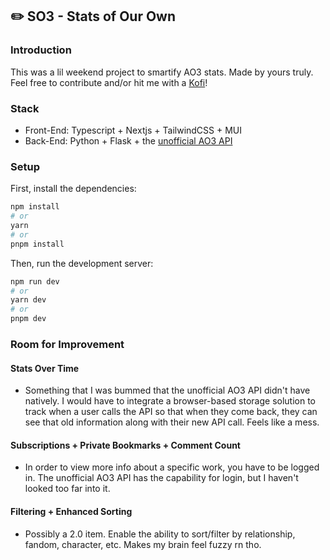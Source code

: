 ## ✏️ SO3 - Stats of Our Own

### Introduction

This was a lil weekend project to smartify AO3 stats. Made by yours truly. Feel free to contribute and/or hit me with a [Kofi](https://ko-fi.com/aquari)!

### Stack

- Front-End: Typescript + Nextjs + TailwindCSS + MUI
- Back-End: Python + Flask + the [unofficial AO3 API](https://github.com/ArmindoFlores/ao3_api)

### Setup

First, install the dependencies:

```bash
npm install
# or
yarn
# or
pnpm install
```

Then, run the development server:

```bash
npm run dev
# or
yarn dev
# or
pnpm dev
```

### Room for Improvement

#### Stats Over Time

- Something that I was bummed that the unofficial AO3 API didn't have natively. I would have to integrate a browser-based storage solution to track when a user calls the API so that when they come back, they can see that old information along with their new API call. Feels like a mess.

#### Subscriptions + Private Bookmarks + Comment Count

- In order to view more info about a specific work, you have to be logged in. The unofficial AO3 API has the capability for login, but I haven't looked too far into it.

#### Filtering + Enhanced Sorting

- Possibly a 2.0 item. Enable the ability to sort/filter by relationship, fandom, character, etc. Makes my brain feel fuzzy rn tho.
